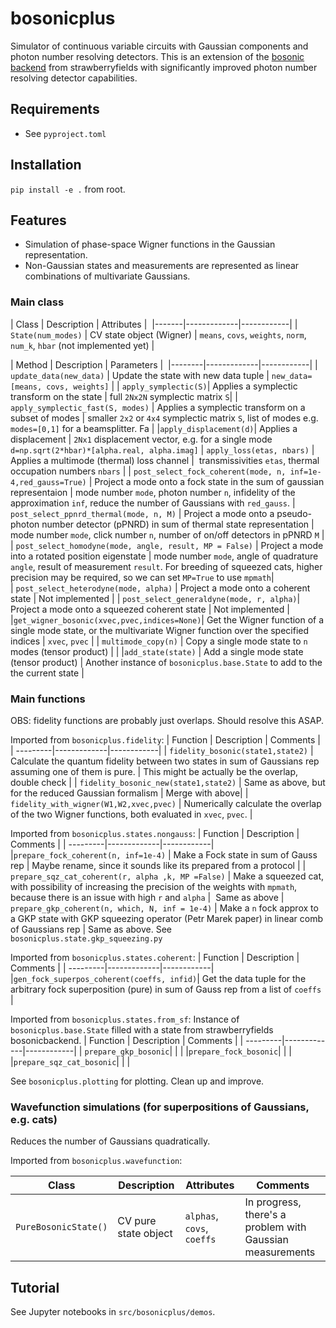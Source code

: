# bosonicplus
Simulator of continuous variable circuits with Gaussian components and photon number resolving detectors. This is an extension of the [bosonic backend](https://strawberryfields.ai/photonics/demos/run_intro_bosonic.html) from strawberryfields with significantly improved photon number resolving detector capabilities.

## Requirements
- See `pyproject.toml`

## Installation
`pip install -e .` from root.

## Features
- Simulation of phase-space Wigner functions in the Gaussian representation.
- Non-Gaussian states and measurements are represented as linear combinations of multivariate Gaussians.

### Main class
| Class | Description | Attributes | 
|-------|-------------|------------|
| `State(num_modes)` | CV state object (Wigner)  | `means`, `covs`, `weights`, `norm`, `num_k`, `hbar` (not implemented yet) |


| Method | Description | Parameters | 
|--------|-------------|------------|
| `update_data(new_data)` | Update the state with new data tuple | `new_data=[means, covs, weights]`  |
| `apply_symplectic(S)`| Applies a symplectic transform on the state | full `2Nx2N` symplectic matrix `S`|
| `apply_symplectic_fast(S, modes)` | Applies a symplectic transform on a subset of modes | smaller `2x2` or `4x4` symplectic matrix `S`, list of modes e.g. `modes=[0,1]` for a beamsplitter. Fa |
|`apply_displacement(d)`| Applies a displacement | `2Nx1` displacement vector, e.g. for a single mode `d=np.sqrt(2*hbar)*[alpha.real, alpha.imag]`
| `apply_loss(etas, nbars)` | Applies a multimode (thermal) loss channel |  transmissivities `etas`, thermal occupation numbers `nbars` |
| `post_select_fock_coherent(mode, n, inf=1e-4,red_gauss=True)` | Project a mode onto a fock state in the sum of gaussian representaion | mode number `mode`, photon number `n`, infidelity of the approximation `inf`, reduce the number of Gaussians with `red_gauss`. 
| `post_select_ppnrd_thermal(mode, n, M)` | Project a mode onto a pseudo-photon number detector (pPNRD) in sum of thermal state representation | mode number `mode`, click number `n`, number of on/off detectors in pPNRD `M` | 
| `post_select_homodyne(mode, angle, result, MP = False)` | Project a mode into a rotated position eigenstate | mode number `mode`, angle of quadrature `angle`, result of measurement `result`. For breeding of squeezed cats, higher precision may be required, so we can set `MP=True` to use `mpmath`|  
| `post_select_heterodyne(mode, alpha)` | Project a mode onto a coherent state | Not implemented | 
| `post_select_generaldyne(mode, r, alpha)`| Project a mode onto a squeezed coherent state | Not implemented |
|`get_wigner_bosonic(xvec,pvec,indices=None)`| Get the Wigner function of a single mode state, or the multivariate Wigner function over the specified indices | `xvec`, `pvec` |
| `multimode_copy(n)` | Copy a single mode state to `n` modes (tensor product) | |
|`add_state(state)` | Add a single mode state (tensor product) | Another instance of `bosonicplus.base.State` to add to the the current state | 

### Main functions
OBS: fidelity functions are probably just overlaps. Should resolve this ASAP. 

Imported from `bosonicplus.fidelity`:
| Function | Description | Comments | 
| ---------|-------------|------------|
| `fidelity_bosonic(state1,state2)` |  Calculate the quantum fidelity between two states in sum of Gaussians rep assuming one of them is pure.  | This might be actually be the overlap, double check |
| `fidelity_bosonic_new(state1,state2)` | Same as above, but for the reduced Gaussian formalism | Merge with above|
| `fidelity_with_wigner(W1,W2,xvec,pvec)` | Numerically calculate the overlap of the two Wigner functions, both evaluated in `xvec`, `pvec`. | 

Imported from `bosonicplus.states.nongauss`:
| Function | Description | Comments |
| ---------|-------------|------------|
|`prepare_fock_coherent(n, inf=1e-4)` | Make a Fock state in sum of Gauss rep | Maybe rename, since it sounds like its prepared from a protocol |
| `prepare_sqz_cat_coherent(r, alpha ,k, MP =False)` | Make a squeezed cat, with possibility of increasing the precision of the weights with `mpmath`, because there is an issue with high `r` and `alpha` |  Same as above
| `prepare_gkp_coherent(n, which, N, inf = 1e-4)` | Make a `n` fock approx to a GKP state with GKP squeezing operator (Petr Marek paper) in linear comb of Gaussians rep | Same as above. See `bosonicplus.state.gkp_squeezing.py`


Imported from `bosonicplus.states.coherent`:
| Function | Description | Comments |
| ---------|-------------|------------|
|`gen_fock_superpos_coherent(coeffs, infid)`| Get the data tuple for the arbitrary fock superposition (pure) in sum of Gauss rep from a list of `coeffs` | 

Imported from `bosonicplus.states.from_sf`: Instance of `bosonicplus.base.State` filled with a state from strawberryfields bosonicbackend.
| Function | Description | Comments |
| ---------|-------------|------------|
| `prepare_gkp_bosonic`| | |
|`prepare_fock_bosonic`| | |
|`prepare_sqz_cat_bosonic`| | | 

See `bosonicplus.plotting` for plotting. Clean up and improve. 

### Wavefunction simulations (for superpositions of Gaussians, e.g. cats)
Reduces the number of Gaussians quadratically.

Imported from `bosonicplus.wavefunction`:

| Class | Description | Attributes | Comments |
| ---------|-------------|------------|----------|
| `PureBosonicState()` | CV pure state object  | `alphas`, `covs`, `coeffs` | In progress, there's a problem with Gaussian measurements | 




## Tutorial
See Jupyter notebooks in `src/bosonicplus/demos`.

